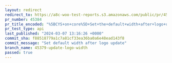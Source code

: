 ```yaml
---
layout: redirect
redirect_to: https://a8c-woo-test-reports.s3.amazonaws.com/public/pr/45384/api/index.html
pr_number: 45384
pr_title_encoded: "%5BCYS+on+core%5D+Set+the+default+width+after+logo+update"
pr_test_type: api
last_published: "2024-03-07 13:16:26 +0000"
commit_sha: f88518779a1c7a81cf33ea36ba0a6e48ead143f8
commit_message: "Set default width after logo update"
branch_name: 45379-update-logo-width
passed: true
---
```

